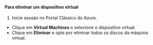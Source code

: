 #### Para eliminar um dispositivo virtual
1. Inicie sessão no Portal Clássico do Azure.

* Clique em **Virtual Machines** e selecione o dispositivo virtual.
* Clique em **Eliminar** e opte por eliminar todos os discos da máquina virtual.

<!--HONumber=Sep16_HO3-->


